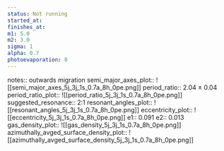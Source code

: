 ```yaml
---
status: Not running
started_at:
finishes_at:
m1: 5.0
m2: 3.0
sigma: 1
alpha: 0.7
photoevaporation: 0
---
```


notes:: outwards migration
semi_major_axes_plot:: ![[semi_major_axes_5j_3j_1s_0.7a_8h_0pe.png]]
period_ratio:: 2.04 ± 0.04
period_ratio_plot:: ![[period_ratio_5j_3j_1s_0.7a_8h_0pe.png]]
suggested_resonance:: 2:1
resonant_angles_plot:: ![[resonant_angles_5j_3j_1s_0.7a_8h_0pe.png]]
eccentricity_plot:: ![[eccentricity_5j_3j_1s_0.7a_8h_0pe.png]]
e1:: 0.091
e2:: 0.013
gas_density_plot:: ![[gas_density_5j_3j_1s_0.7a_8h_0pe.png]]
azimuthally_avged_surface_density_plot:: ![[azimuthally_avged_surface_density_5j_3j_1s_0.7a_8h_0pe.png]]
